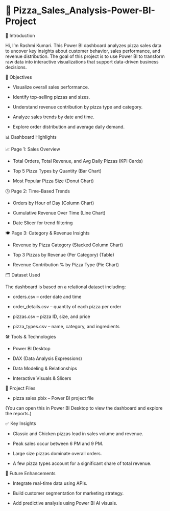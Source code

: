 # 🍕 Pizza_Sales_Analysis-Power-BI-Project

👋 Introduction 

Hi, I’m Rashmi Kumari. This Power BI dashboard analyzes pizza sales data to uncover key insights about customer behavior, sales performance, and revenue distribution. The goal of this project is to use Power BI to transform raw data into interactive visualizations that support data-driven business decisions.

📌 Objectives

* Visualize overall sales performance.

* Identify top-selling pizzas and sizes.

* Understand revenue contribution by pizza type and category.

* Analyze sales trends by date and time.

* Explore order distribution and average daily demand.


📊 Dashboard Highlights

📈 Page 1: Sales Overview

* Total Orders, Total Revenue, and Avg Daily Pizzas (KPI Cards)

* Top 5 Pizza Types by Quantity (Bar Chart)

* Most Popular Pizza Size (Donut Chart)

🕒 Page 2: Time-Based Trends

* Orders by Hour of Day (Column Chart)

* Cumulative Revenue Over Time (Line Chart)

* Date Slicer for trend filtering

🍽️ Page 3: Category & Revenue Insights

* Revenue by Pizza Category (Stacked Column Chart)

* Top 3 Pizzas by Revenue (Per Category) (Table)

* Revenue Contribution % by Pizza Type (Pie Chart)


🗂️ Dataset Used

 The dashboard is based on a relational dataset including:

* orders.csv – order date and time

* order_details.csv – quantity of each pizza per order

* pizzas.csv – pizza ID, size, and price

* pizza_types.csv – name, category, and ingredients


🛠 Tools & Technologies

* Power BI Desktop

* DAX (Data Analysis Expressions)

* Data Modeling & Relationships

* Interactive Visuals & Slicers

📎 Project Files

*  pizza sales.pbix – Power BI project file

(You can open this in Power BI Desktop to view the dashboard and explore the reports.)


✅ Key Insights

* Classic and Chicken pizzas lead in sales volume and revenue.

* Peak sales occur between 6 PM and 9 PM.

* Large size pizzas dominate overall orders.

* A few pizza types account for a significant share of total revenue.


🔮 Future Enhancements

* Integrate real-time data using APIs.

* Build customer segmentation for marketing strategy.

* Add predictive analysis using Power BI AI visuals.

